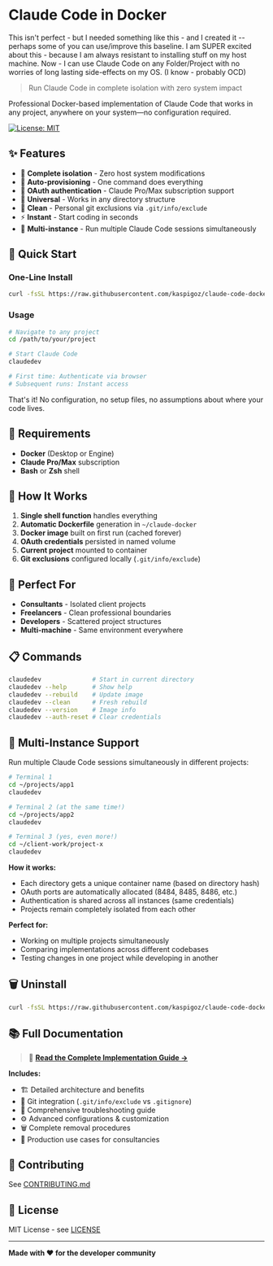 # Claude Code in Docker

This isn't perfect - but I needed something like this - and I created it -- perhaps some of you can use/improve this baseline.
I am SUPER excited about this - because I am always resistant to installing stuff on my host machine.
Now - I can use Claude Code on any Folder/Project with no worries of long lasting side-effects on my OS. (I know - probably OCD)

> Run Claude Code in complete isolation with zero system impact

Professional Docker-based implementation of Claude Code that works in any project, anywhere on your system—no configuration required.

[![License: MIT](https://img.shields.io/badge/License-MIT-yellow.svg)](https://opensource.org/licenses/MIT)

## ✨ Features

- 🐳 **Complete isolation** - Zero host system modifications
- 🚀 **Auto-provisioning** - One command does everything
- 🔐 **OAuth authentication** - Claude Pro/Max subscription support
- 📁 **Universal** - Works in any directory structure
- 🧹 **Clean** - Personal git exclusions via `.git/info/exclude`
- ⚡ **Instant** - Start coding in seconds
- 🔀 **Multi-instance** - Run multiple Claude Code sessions simultaneously

## 🎯 Quick Start

### One-Line Install
```bash
curl -fsSL https://raw.githubusercontent.com/kaspigoz/claude-code-docker/main/install.sh | bash
```

### Usage
```bash
# Navigate to any project
cd /path/to/your/project

# Start Claude Code
claudedev

# First time: Authenticate via browser
# Subsequent runs: Instant access
```

That's it! No configuration, no setup files, no assumptions about where your code lives.

## 🔧 Requirements

- **Docker** (Desktop or Engine)
- **Claude Pro/Max** subscription
- **Bash** or **Zsh** shell

## 📖 How It Works

1. **Single shell function** handles everything
2. **Automatic Dockerfile** generation in `~/claude-docker`
3. **Docker image** built on first run (cached forever)
4. **OAuth credentials** persisted in named volume
5. **Current project** mounted to container
6. **Git exclusions** configured locally (`.git/info/exclude`)

## 🎯 Perfect For

- **Consultants** - Isolated client projects
- **Freelancers** - Clean professional boundaries
- **Developers** - Scattered project structures
- **Multi-machine** - Same environment everywhere

## 📋 Commands
```bash
claudedev              # Start in current directory
claudedev --help       # Show help
claudedev --rebuild    # Update image
claudedev --clean      # Fresh rebuild
claudedev --version    # Image info
claudedev --auth-reset # Clear credentials
```

## 🔀 Multi-Instance Support

Run multiple Claude Code sessions simultaneously in different projects:

```bash
# Terminal 1
cd ~/projects/app1
claudedev

# Terminal 2 (at the same time!)
cd ~/projects/app2
claudedev

# Terminal 3 (yes, even more!)
cd ~/client-work/project-x
claudedev
```

**How it works:**
- Each directory gets a unique container name (based on directory hash)
- OAuth ports are automatically allocated (8484, 8485, 8486, etc.)
- Authentication is shared across all instances (same credentials)
- Projects remain completely isolated from each other

**Perfect for:**
- Working on multiple projects simultaneously
- Comparing implementations across different codebases
- Testing changes in one project while developing in another

## 🗑️ Uninstall
```bash
curl -fsSL https://raw.githubusercontent.com/kaspigoz/claude-code-docker/main/uninstall.sh | bash
```

## 📚 Full Documentation

> 📖 **[Read the Complete Implementation Guide →](./GUIDE.md)**

**Includes:**
- 🏗️ Detailed architecture and benefits
- 🔧 Git integration (`.git/info/exclude` vs `.gitignore`)
- 🐛 Comprehensive troubleshooting guide
- ⚙️ Advanced configurations & customization
- 🗑️ Complete removal procedures
- 💼 Production use cases for consultancies

## 🤝 Contributing

See [CONTRIBUTING.md](./CONTRIBUTING.md)

## 📄 License

MIT License - see [LICENSE](./LICENSE)

---

**Made with ❤️ for the developer community**
